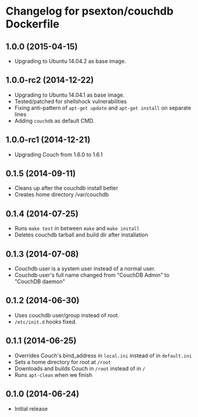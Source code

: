 Changelog for psexton/couchdb Dockerfile
========================================

1.0.0 (2015-04-15)
------------------

* Upgrading to Ubuntu 14.04.2 as base image.

1.0.0-rc2 (2014-12-22)
----------------------

* Upgrading to Ubuntu 14.04.1 as base image.
* Tested/patched for shellshock vulnerabilities
* Fixing anti-pattern of `apt-get update` and `apt-get install` on separate lines
* Adding `couchdb` as default CMD.

1.0.0-rc1 (2014-12-21)
----------------------

* Upgrading Couch from 1.6.0 to 1.6.1

0.1.5 (2014-09-11)
------------------

* Cleans up after the couchdb install better
* Creates home directory /var/couchdb

0.1.4 (2014-07-25)
------------------

* Runs `make test` in between `make` and `make install`
* Deletes couchdb tarball and build dir after installation

0.1.3 (2014-07-08)
------------------

* Couchdb user is a system user instead of a normal user.
* Couchdb user's full name changed from "CouchDB Admin" to "CouchDB daemon"

0.1.2 (2014-06-30)
------------------

* Uses couchdb user/group instead of root.
* `/etc/init.d` hooks fixed.

0.1.1 (2014-06-25)
------------------

* Overrides Couch's bind_address in `local.ini` instead of in `default.ini`
* Sets a home directory for root at `/root`
* Downloads and builds Couch in `/root` instead of in `/`
* Runs `apt-clean` when we finish

0.1.0 (2014-06-24)
------------------

* Initial release

